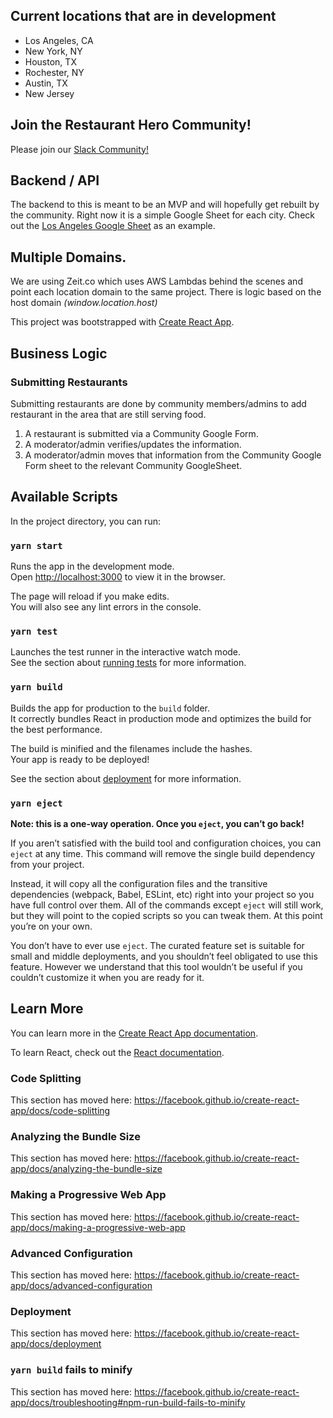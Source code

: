 ## Current locations that are in development
- Los Angeles, CA
- New York, NY
- Houston, TX
- Rochester, NY
- Austin, TX
- New Jersey

## Join the Restaurant Hero Community!

Please join our [Slack Community!](https://join.slack.com/t/restauranthero/shared_invite/zt-cyzlvdhg-lKSaf2dYg2FGNzXPLRk3Sw)

## Backend / API
The backend to this is meant to be an MVP and will hopefully get rebuilt by the community. Right now it is a simple Google Sheet for each city. Check out the [Los Angeles Google Sheet](https://docs.google.com/spreadsheets/d/1OeUGyebmq-f2gLiIsukk-hoYu1HuQQUMvcyEBOE0_fY/edit?usp=sharing) as an example.

## Multiple Domains.
We are using Zeit.co which uses AWS Lambdas behind the scenes and point each location domain to the same project. There is logic based on the host domain _(window.location.host)_

This project was bootstrapped with [Create React App](https://github.com/facebook/create-react-app).

## Business Logic

### Submitting Restaurants

Submitting restaurants are done by community members/admins to add restaurant in the area that are still serving food.

1. A restaurant is submitted via a Community Google Form.
2. A moderator/admin verifies/updates the information.
3. A moderator/admin moves that information from the Community Google Form sheet to the relevant Community GoogleSheet.



## Available Scripts

In the project directory, you can run:

### `yarn start`

Runs the app in the development mode.<br />
Open [http://localhost:3000](http://localhost:3000) to view it in the browser.

The page will reload if you make edits.<br />
You will also see any lint errors in the console.

### `yarn test`

Launches the test runner in the interactive watch mode.<br />
See the section about [running tests](https://facebook.github.io/create-react-app/docs/running-tests) for more information.

### `yarn build`

Builds the app for production to the `build` folder.<br />
It correctly bundles React in production mode and optimizes the build for the best performance.

The build is minified and the filenames include the hashes.<br />
Your app is ready to be deployed!

See the section about [deployment](https://facebook.github.io/create-react-app/docs/deployment) for more information.

### `yarn eject`

**Note: this is a one-way operation. Once you `eject`, you can’t go back!**

If you aren’t satisfied with the build tool and configuration choices, you can `eject` at any time. This command will remove the single build dependency from your project.

Instead, it will copy all the configuration files and the transitive dependencies (webpack, Babel, ESLint, etc) right into your project so you have full control over them. All of the commands except `eject` will still work, but they will point to the copied scripts so you can tweak them. At this point you’re on your own.

You don’t have to ever use `eject`. The curated feature set is suitable for small and middle deployments, and you shouldn’t feel obligated to use this feature. However we understand that this tool wouldn’t be useful if you couldn’t customize it when you are ready for it.

## Learn More

You can learn more in the [Create React App documentation](https://facebook.github.io/create-react-app/docs/getting-started).

To learn React, check out the [React documentation](https://reactjs.org/).

### Code Splitting

This section has moved here: https://facebook.github.io/create-react-app/docs/code-splitting

### Analyzing the Bundle Size

This section has moved here: https://facebook.github.io/create-react-app/docs/analyzing-the-bundle-size

### Making a Progressive Web App

This section has moved here: https://facebook.github.io/create-react-app/docs/making-a-progressive-web-app

### Advanced Configuration

This section has moved here: https://facebook.github.io/create-react-app/docs/advanced-configuration

### Deployment

This section has moved here: https://facebook.github.io/create-react-app/docs/deployment

### `yarn build` fails to minify

This section has moved here: https://facebook.github.io/create-react-app/docs/troubleshooting#npm-run-build-fails-to-minify
